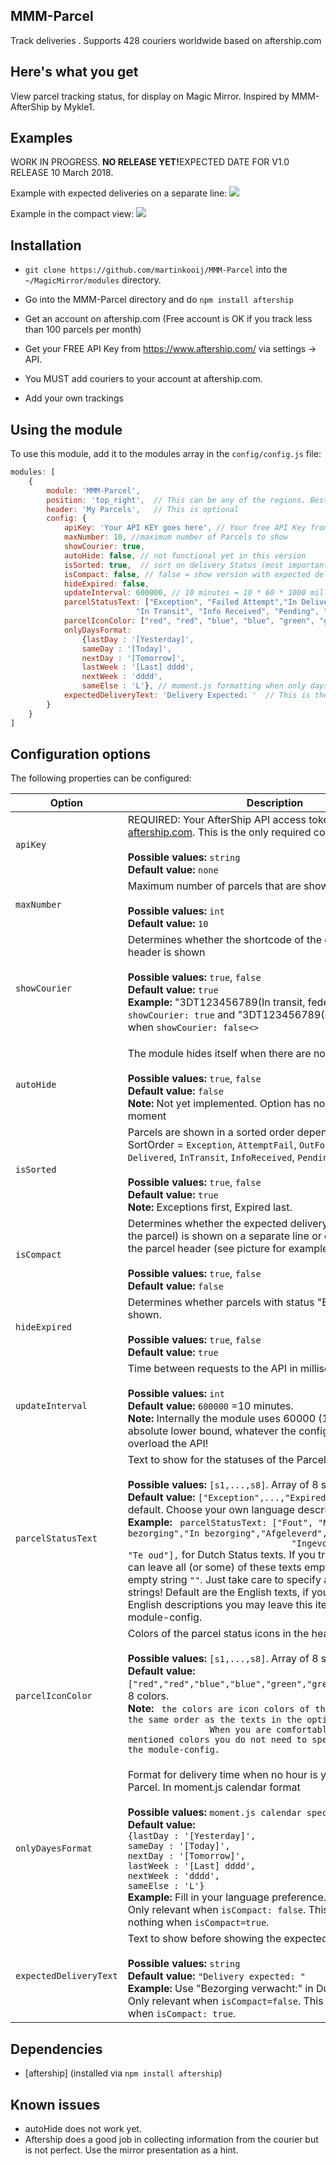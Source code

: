 ## MMM-Parcel

Track deliveries . Supports 428 couriers worldwide based on aftership.com

## Here's what you get

View parcel tracking status, for display on Magic Mirror.
Inspired by MMM-AfterShip by Mykle1.

## Examples

WORK IN PROGRESS.<b> NO RELEASE YET!</b>EXPECTED DATE FOR V1.0 RELEASE 10 March 2018. 

Example with expected deliveries on a separate line:
![](pictures/1.png)

Example in the compact view:
![](pictures/2.png)

## Installation

* `git clone https://github.com/martinkooij/MMM-Parcel` into the `~/MagicMirror/modules` directory.

*  Go into the MMM-Parcel directory and do `npm install aftership`

* Get an account on aftership.com (Free account is OK if you track less than 100 parcels per month)

* Get your FREE API Key from https://www.aftership.com/ via settings -> API. 

* You MUST add couriers to your account at aftership.com. 

* Add your own trackings

## Using the module

To use this module, add it to the modules array in the `config/config.js` file:
````javascript
modules: [
	{
		module: 'MMM-Parcel',
		position: 'top_right',	// This can be any of the regions. Best results in left or right regions.
		header: 'My Parcels',   // This is optional
		config: {
			apiKey: 'Your API KEY goes here', // Your free API Key from aftership.com
			maxNumber: 10, //maximum number of Parcels to show
			showCourier: true,
			autoHide: false, // not functional yet in this version
			isSorted: true,  // sort on delivery Status (most important ones first)
			isCompact: false, // false = show version with expected delivery time on a separate line. 
			hideExpired: false,
			updateInterval: 600000, // 10 minutes = 10 * 60 * 1000 milliseconds. 
			parcelStatusText: ["Exception", "Failed Attempt","In Delivery","Delivered",  
							"In Transit", "Info Received", "Pending", "Expired"], // This is the default. Enter your own language text
			parcelIconColor: ["red", "red", "blue", "blue", "green", "green", "grey", "grey"], // This is the default. Change for other icon colors
			onlyDaysFormat: 
				{lastDay : '[Yesterday]',
				sameDay : '[Today]',
				nextDay : '[Tomorrow]',
				lastWeek : '[Last] dddd',
				nextWeek : 'dddd',
				sameElse : 'L'}, // moment.js formatting when only days are shown, not times
			expectedDeliveryText: 'Delivery Expected: '	 // This is the default. Change infoline text if you want 
		}
	}
]
````
## Configuration options

The following properties can be configured:


<table width="100%">
	<!-- why, markdown... -->
	<thead>
		<tr>
			<th>Option</th>
			<th width="100%">Description</th>
		</tr>
	<thead>
	<tbody>
		<tr>
			<td><code>apiKey</code></td>
			<td>REQUIRED: Your AfterShip API access token, you can get it via <a href="https://afstership.com">aftership.com</a>. This is the only required config field<br>
				<br><b>Possible values:</b> <code>string</code>
				<br><b>Default value:</b> <code>none</code>
			</td>
		</tr>
		<tr>
			<td><code>maxNumber</code></td>
			<td>Maximum number of parcels that are shown<br>
				<br><b>Possible values:</b> <code>int</code>
				<br><b>Default value:</b> <code>10</code>
			</td>
		</tr>
		</tr>
		<tr>
			<td><code>showCourier</code></td>
			<td> Determines whether  the shortcode of the courier in the Parcel header is shown<br>
				<br><b>Possible values:</b> <code>true</code>, <code>false</code>
				<br><b>Default value:</b> <code>true</code>
				<br><b>Example:</b> "3DT123456789(In transit, fedex)" is shown when <code>showCourier: true</code> and "3DT123456789(In transit)" is shown when <code>showCourier: false<>
			</td>
		</tr>
		<tr>
			<td><code>autoHide</code></td>
			<td>The module hides itself when there are no parcels found<br>
				<br><b>Possible values:</b> <code>true</code>, <code>false</code> 
				<br><b>Default value:</b> <code>false</code>
				<br><b>Note:</b> Not yet implemented. Option has no effect at this moment
			</td>
		</tr>
				<tr>
			<td><code>isSorted</code></td>
			<td>Parcels are shown in a sorted order depending on status. SortOrder = <code>Exception</code>, <code>AttemptFail</code>,
			    <code>OutForDelivery</code>, <code>Delivered</code>, <code>InTransit</code>, <code>InfoReceived</code>, 
				<code>Pending</code>, <code>Expired</code><br>
				<br><b>Possible values:</b> <code>true</code>, <code>false</code> 
				<br><b>Default value:</b> <code>true</code>
				<br><b>Note:</b> Exceptions first, Expired last.
			</td>
		</tr>
		<tr>
			<td><code>isCompact</code></td>
			<td>Determines whether the expected delivery time (if known for the parcel) is shown on a separate line or on the same line as the parcel header (see picture for example). <br>
				<br><b>Possible values:</b> <code>true</code>, <code>false</code> 
				<br><b>Default value:</b> <code>false</code>
			</td>
		</tr>
		<tr>
			<td><code>hideExpired</code></td>
			<td>Determines whether parcels with status "Expired" should be shown.<br>
				<br><b>Possible values:</b> <code>true</code>, <code>false</code> 
				<br><b>Default value:</b> <code>true</code>
			</td>
		</tr>
		<tr>
			<td><code>updateInterval</code></td>
			<td>Time between requests to the API in milliseconds<br>
				<br><b>Possible values:</b> <code>int</code>
				<br><b>Default value:</b> <code>600000</code> =10 minutes.
				<br><b>Note:</b> Internally the module uses 60000 (1 minute) as an absolute lower bound, whatever the config value is. Don't overload the API!
			</td>
		</tr>	
		<tr>
			<td><code>parcelStatusText</code></td>
			<td>Text to show for the statuses of the Parcel<br>
				<br><b>Possible values:</b> <code>[s1,...,s8]</code>. Array of 8 strings. 
				<br><b>Default value:</b> <code>["Exception",...,"Expired"]</code>. English is default. Choose your own language descriptions.
				<br><b>Example:</b> <code> parcelStatusText: ["Fout", "Mislukte bezorging","In bezorging","Afgeleverd",  "Onderweg",
                				"Ingevoerd", "Wachtend", "Te oud"],</code> for Dutch Status texts. If you trust the icons you can leave all 
								(or some) of these texts empty by defining the empty string <code>""</code>. Just take care to specify an array of total 8 strings! 
								Default are the English texts, if you are happy with the English descriptions you may leave this item out of your module-config.  
			</td>
		</tr>			
		<tr>
			<td><code>parcelIconColor</code></td>
			<td>Colors of the parcel status icons in the header<br>
				<br><b>Possible values:</b> <code>[s1,...,s8]</code>. Array of 8 strings. 
				<br><b>Default value:</b> <code>["red","red","blue","blue","green","green","grey","grey"]</code>. 8 colors.
				<br><b>Note:</b> <code> the colors are icon colors of the Parcel Status in the same order as the texts in the option above.
				When you are comfortable with the above mentioned colors you do not need to specify this item in the module-config. 
			</td>
		</tr>	
		<tr>
			<td><code>onlyDayesFormat</code></td>
			<td>Format for delivery time when no hour is yet known for the Parcel. In moment.js calendar format<br>
				<br><b>Possible values:</b> <code>moment.js calendar specification</code>
				<br><b>Default value:</b> 
				<br><code>{lastDay : '[Yesterday]',</code>
				<br> <code>sameDay : '[Today]',</code>
				<br> <code>nextDay : '[Tomorrow]',</code>
				<br> <code>lastWeek : '[Last] dddd',</code>
				<br> <code>nextWeek : 'dddd',</code>
				<br> <code>sameElse : 'L'}</code>
				<br><b>Example:</b> Fill in your language preference. English is default. Only relevant when <code>isCompact: false</code>. 
				 This option does nothing when <code>isCompact=true</code>. 
			</td>
		</tr>
		<tr>
			<td><code>expectedDeliveryText</code></td>
			<td>Text to show before showing the expected delivery date<br>
				<br><b>Possible values:</b> <code>string</code>
				<br><b>Default value:</b> <code>"Delivery expected: "</code>
				<br><b>Example:</b> Use "Bezorging verwacht:" in Dutch for example. Only relevant when <code>isCompact=false</code>. 
				 This option does nothing when <code>isCompact: true</code>. 
			</td>
	</tbody>
</table>

## Dependencies
- [aftership] (installed via `npm install aftership`)

## Known issues
- autoHide does not work yet. 
- Aftership does a good job in collecting  information from the courier but is not perfect. Use the mirror presentation as a hint.

